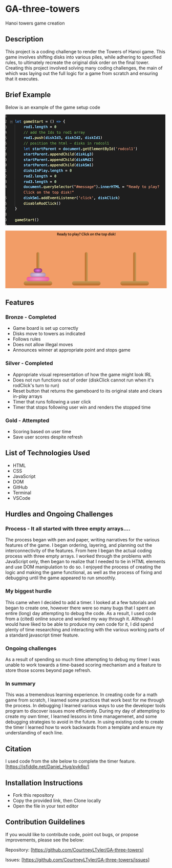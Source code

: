 # GA-three-towers
Hanoi towers game creation

## Description
This project is a coding challenge to render the Towers of Hanoi game.  This game involves shifting disks into various piles, while adhering to specified rules, to ultimately recreate the original disk order on the final tower.
Creating this project involved solving many coding challenges, the main of which was laying out the full logic for a game from scratch and ensuring that it executes.
## Brief Example
Below is an example of the game setup code


![snippet of gameboard setup code](images/codesnipsmall.png?raw=true)

![snippet of rendered gameboard](images/rendersnipsmall.png?raw=true)
## Features
### Bronze - Completed
* Game board is set up correctly
* Disks move to towers as indicated
* Follows rules
* Does not allow illegal moves
* Announces winner at appropriate point and stops game

### Silver - Completed
* Appropriate visual representation of how the game might look IRL
* Does not run functions out of order (diskClick cannot run when it's rodClick's turn to run)
* Reset button that returns the gameboard to its original state and clears in-play arrays
* Timer that runs following a user click
* Timer that stops following user win and renders the stopped time
### Gold - Attempted
* Scoring based on user time
* Save user scores despite refresh

## List of Technologies Used
* HTML
* CSS
* JavaScript
* DOM
* GitHub
* Terminal
* VSCode

## Hurdles and Ongoing Challenges

### Process - It all started with three empty arrays....
The process began with pen and paper, writing narratives for the various features of the game.  I began ordering, layering, and planning out the interconnectivity of the features.  From here I began the actual coding process with three empty arrays.  I worked through the problems with JavaScript only, then began to realize that I needed to tie in HTML elements and use DOM manipulation to do so.  I enjoyed the process of creating the logic and making the game functional, as well as the process of fixing and debugging until the game appeared to run smoothly.  
### My biggest hurdle
This came when I decided to add a timer.  I looked at a few tutorials and began to create one, however there were so many bugs that I spent an entire (long) day attempting to debug the code.  As a result, I used code from a (cited) online source and worked my way through it.  Although I would have liked to be able to produce my own code for it, I did spend plenty of time researching and interacting with the various working parts of a standard javascript timer feature.  
### Ongoing challenges
As a result of spending so much time attempting to debug my timer I was unable to work towards a time-based scoring mechanism and a feature to store those scores beyond page refresh.  
### In summary
This was a tremendous learning experience.  In creating code for a math game from scratch, I learned some practices that work best for me through the process.  In debugging I learned various ways to use the developer tools program to discover issues more efficiently.  During my day of attempting to create my own timer, I learned lessons in time managemenet, and some debugging strategies to avoid in the future.  In using existing code to create the timer I learned how to work backwards from a template and ensure my understanding of each line.  

## Citation
I used code from the site below to complete the timer feature.
[https://jsfiddle.net/Daniel_Hug/pvk6p/]
## Installation Instructions
* Fork this repository
* Copy the provided link, then Clone locally
* Open the file in your text editor
## Contribution Guildelines
If you would like to contribute code, point out bugs, or propose improvements, please see the below:

Repository: [https://github.com/CourtneyLTyler/GA-three-towers]

Issues: [https://github.com/CourtneyLTyler/GA-three-towers/issues]